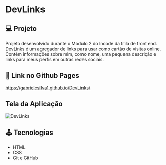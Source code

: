 <h1>DevLinks</h1>

## 💻 Projeto
Projeto desenvolvido durante o Módulo 2 do Incode da trila de front end. DevLinks é um agregador de links para usar como cartão de visitas online. Contém informações sobre mim, como nome, uma pequena descrição e links para meus perfis em outras redes sociais.

## 🔗 Link no Github Pages
https://gabrielcsilva1.github.io/DevLinks/

## Tela da Aplicação
![DevLinks](https://github.com/gabrielcsilva1/DevLinks/assets/124199324/3eadb82f-7f83-4902-a7b6-933d2e49fb9d)


## 🕹️ Tecnologias
- HTML
- CSS
- Git e GitHub

